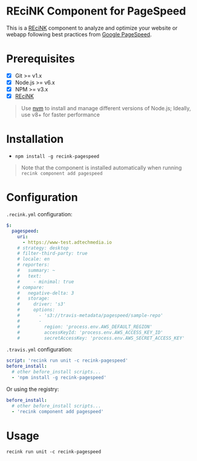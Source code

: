 REciNK Component for PageSpeed
==============================

This is a [REciNK](https://github.com/MitocGroup/recink) component to
analyze and optimize your website or webapp following best practices from
[Google PageSpeed](https://developers.google.com/speed/pagespeed/).


# Prerequisites

- [x] Git >= v1.x
- [x] Node.js >= v6.x
- [x] NPM >= v3.x
- [x] [REciNK](https://github.com/MitocGroup/recink#installation)

> Use [nvm](https://github.com/creationix/nvm#installation) to install and
manage different versions of Node.js; Ideally, use v8+ for faster performance


# Installation

- `npm install -g recink-pagespeed`

> Note that the component is installed automatically when running `recink component add pagespeed`

# Configuration

`.recink.yml` configuration:

```yaml 
$:
  pagespeed:
    uri:                                                                      # URIs to analyze
      - https://www-test.adtechmedia.io
    # strategy: desktop                                                       # Available: desktop, mobile
    # filter-third-party: true                                                # Filter 3'rd party assets
    # locale: en                                                              # @see https://developers.google.com/speed/docs/insights/languagesx
    # reporters:                                                              # Customize Reporters (available: text, summary)
    #   summary: ~
    #   text: 
    #     - minimal: true                                                     # Skip showing detailed statistics
    # compare:
    #   negative-delta: 3                                                     # Compare coverage info and if negative delta is more than X fail (0.01-100.00)
    #   storage:                                              
    #     driver: 's3'                                                        # Available drivers: s3, volative
    #     options:
    #       - 's3://travis-metadata/pagespeed/sample-repo'                    # S3 storage directory
    #       -                                                                 # S3 storage options
    #         region: 'process.env.AWS_DEFAULT_REGION'
    #         accessKeyId: 'process.env.AWS_ACCESS_KEY_ID'
    #         secretAccessKey: 'process.env.AWS_SECRET_ACCESS_KEY'
```

`.travis.yml` configuration:

```yaml
script: 'recink run unit -c recink-pagespeed'
before_install:
  # other before_install scripts...
  - 'npm install -g recink-pagespeed'
```

Or using the registry: 

```yaml
before_install:
  # other before_install scripts...
  - 'recink component add pagespeed'
```


# Usage

```
recink run unit -c recink-pagespeed
```

